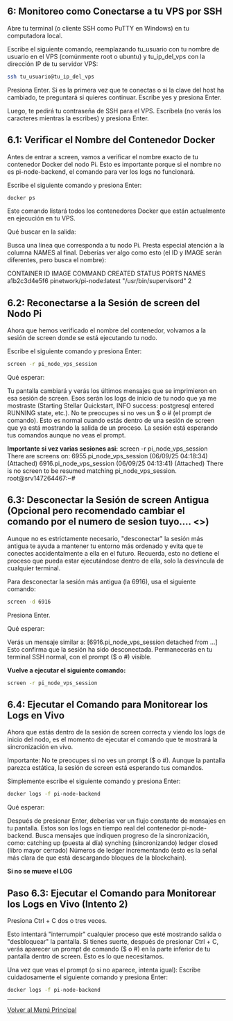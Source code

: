 ## 6: Monitoreo como Conectarse a tu VPS por SSH

Abre tu terminal (o cliente SSH como PuTTY en Windows) en tu computadora local.

Escribe el siguiente comando, reemplazando tu_usuario con tu nombre de usuario en el VPS (comúnmente root o ubuntu) y tu_ip_del_vps con la dirección IP de tu servidor VPS:

```bash
ssh tu_usuario@tu_ip_del_vps
```
Presiona Enter. Si es la primera vez que te conectas o si la clave del host ha cambiado, te preguntará si quieres continuar. Escribe yes y presiona Enter.

Luego, te pedirá tu contraseña de SSH para el VPS. Escríbela (no verás los caracteres mientras la escribes) y presiona Enter.

## 6.1: Verificar el Nombre del Contenedor Docker

Antes de entrar a screen, vamos a verificar el nombre exacto de tu contenedor Docker del nodo Pi. Esto es importante porque si el nombre no es pi-node-backend, el comando para ver los logs no funcionará.

Escribe el siguiente comando y presiona Enter:

```bash
docker ps
```
Este comando listará todos los contenedores Docker que están actualmente en ejecución en tu VPS.

Qué buscar en la salida:

Busca una línea que corresponda a tu nodo Pi. Presta especial atención a la columna NAMES al final. Deberías ver algo como esto (el ID y IMAGE serán diferentes, pero busca el nombre):

CONTAINER ID        IMAGE                                  COMMAND                  CREATED             STATUS              PORTS                                                      NAMES
a1b2c3d4e5f6        pinetwork/pi-node:latest               "/usr/bin/supervisord"   2

## 6.2: Reconectarse a la Sesión de screen del Nodo Pi

Ahora que hemos verificado el nombre del contenedor, volvamos a la sesión de screen donde se está ejecutando tu nodo.

Escribe el siguiente comando y presiona Enter:

```bash
screen -r pi_node_vps_session
```
Qué esperar:

Tu pantalla cambiará y verás los últimos mensajes que se imprimieron en esa sesión de screen. Esos serán los logs de inicio de tu nodo que ya me mostraste (Starting Stellar Quickstart, INFO success: postgresql entered RUNNING state, etc.).
No te preocupes si no ves un $ o # (el prompt de comando). Esto es normal cuando estás dentro de una sesión de screen que ya está mostrando la salida de un proceso. La sesión está esperando tus comandos aunque no veas el prompt.

**Importante si vez varias sesiones asi:**
 screen -r pi_node_vps_session
There are screens on:
        6955.pi_node_vps_session        (06/09/25 04:18:34)     (Attached)
        6916.pi_node_vps_session        (06/09/25 04:13:41)     (Attached)
There is no screen to be resumed matching pi_node_vps_session.
root@srv147264467:~#

## 6.3: Desconectar la Sesión de screen Antigua (Opcional pero recomendado cambiar el comando por el numero de sesion tuyo.... <<IMPORTANTE>>)

Aunque no es estrictamente necesario, "desconectar" la sesión más antigua te ayuda a mantener tu entorno más ordenado y evita que te conectes accidentalmente a ella en el futuro. Recuerda, esto no detiene el proceso que pueda estar ejecutándose dentro de ella, solo la desvincula de cualquier terminal.

Para desconectar la sesión más antigua (la 6916), usa el siguiente comando:

```bash
screen -d 6916
```
Presiona Enter.

Qué esperar:

Verás un mensaje similar a: [6916.pi_node_vps_session detached from ...] Esto confirma que la sesión ha sido desconectada.
Permanecerás en tu terminal SSH normal, con el prompt ($ o #) visible.

**Vuelve a ejecutar el siguiente comando:**

```bash
screen -r pi_node_vps_session
```

## 6.4: Ejecutar el Comando para Monitorear los Logs en Vivo

Ahora que estás dentro de la sesión de screen correcta y viendo los logs de inicio del nodo, es el momento de ejecutar el comando que te mostrará la sincronización en vivo.

Importante: No te preocupes si no ves un prompt ($ o #). Aunque la pantalla parezca estática, la sesión de screen está esperando tus comandos.

Simplemente escribe el siguiente comando y presiona Enter:

```bash
docker logs -f pi-node-backend
```

Qué esperar:

Después de presionar Enter, deberías ver un flujo constante de mensajes en tu pantalla. Estos son los logs en tiempo real del contenedor pi-node-backend.
Busca mensajes que indiquen progreso de la sincronización, como:
catching up (puesta al día)
synching (sincronizando)
ledger closed (libro mayor cerrado)
Números de ledger incrementando (esto es la señal más clara de que está descargando bloques de la blockchain).

**Si no se mueve el LOG**

## Paso 6.3: Ejecutar el Comando para Monitorear los Logs en Vivo (Intento 2)

Presiona Ctrl + C dos o tres veces.

Esto intentará "interrumpir" cualquier proceso que esté mostrando salida o "desbloquear" la pantalla.
Si tienes suerte, después de presionar Ctrl + C, verás aparecer un prompt de comando ($ o #) en la parte inferior de tu pantalla dentro de screen. Esto es lo que necesitamos.

Una vez que veas el prompt (o si no aparece, intenta igual):
Escribe cuidadosamente el siguiente comando y presiona Enter:

```bash
docker logs -f pi-node-backend
```

---
[Volver al Menú Principal](Index.md)






